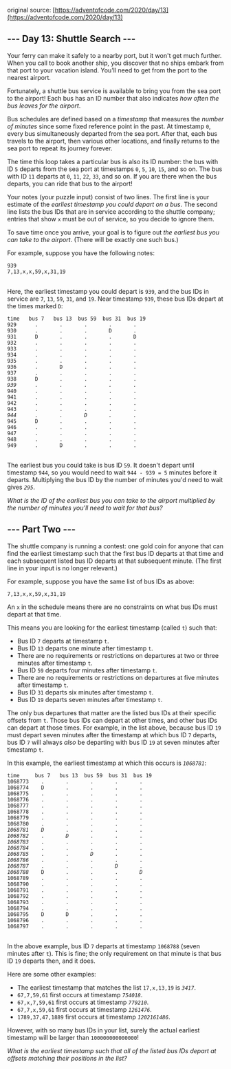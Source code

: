 original source: [https://adventofcode.com/2020/day/13](https://adventofcode.com/2020/day/13)
## --- Day 13: Shuttle Search ---
Your ferry can make it safely to a nearby port, but it won't get much further. When you call to book another ship, you discover that no ships embark from that port to your vacation island. You'll need to get from the port to the nearest airport.

Fortunately, a shuttle bus service is available to bring you from the sea port to the airport!  Each bus has an ID number that also indicates <em>how often the bus leaves for the airport</em>.

Bus schedules are defined based on a <em>timestamp</em> that measures the <em>number of minutes</em> since some fixed reference point in the past. At timestamp <code>0</code>, every bus simultaneously departed from the sea port. After that, each bus travels to the airport, then various other locations, and finally returns to the sea port to repeat its journey forever.

The time this loop takes a particular bus is also its ID number: the bus with ID <code>5</code> departs from the sea port at timestamps <code>0</code>, <code>5</code>, <code>10</code>, <code>15</code>, and so on. The bus with ID <code>11</code> departs at <code>0</code>, <code>11</code>, <code>22</code>, <code>33</code>, and so on. If you are there when the bus departs, you can ride that bus to the airport!

Your notes (your puzzle input) consist of two lines.  The first line is your estimate of the <em>earliest timestamp you could depart on a bus</em>. The second line lists the bus IDs that are in service according to the shuttle company; entries that show <code>x</code> must be out of service, so you decide to ignore them.

To save time once you arrive, your goal is to figure out <em>the earliest bus you can take to the airport</em>. (There will be exactly one such bus.)

For example, suppose you have the following notes:

<pre>
<code>939
7,13,x,x,59,x,31,19
</code>
</pre>

Here, the earliest timestamp you could depart is <code>939</code>, and the bus IDs in service are <code>7</code>, <code>13</code>, <code>59</code>, <code>31</code>, and <code>19</code>. Near timestamp <code>939</code>, these bus IDs depart at the times marked <code>D</code>:

<pre>
<code>time   bus 7   bus 13  bus 59  bus 31  bus 19
929      .       .       .       .       .
930      .       .       .       D       .
931      D       .       .       .       D
932      .       .       .       .       .
933      .       .       .       .       .
934      .       .       .       .       .
935      .       .       .       .       .
936      .       D       .       .       .
937      .       .       .       .       .
938      D       .       .       .       .
<em>939      .       .       .       .       .</em>
940      .       .       .       .       .
941      .       .       .       .       .
942      .       .       .       .       .
943      .       .       .       .       .
<em>944      .       .       D       .       .</em>
945      D       .       .       .       .
946      .       .       .       .       .
947      .       .       .       .       .
948      .       .       .       .       .
949      .       D       .       .       .
</code>
</pre>

The earliest bus you could take is bus ID <code>59</code>. It doesn't depart until timestamp <code>944</code>, so you would need to wait <code>944 - 939 = 5</code> minutes before it departs. Multiplying the bus ID by the number of minutes you'd need to wait gives <em><code>295</code></em>.

<em>What is the ID of the earliest bus you can take to the airport multiplied by the number of minutes you'll need to wait for that bus?</em>


## --- Part Two ---
The shuttle company is running a contest: one gold coin for anyone that can find the earliest timestamp such that the first bus ID departs at that time and each subsequent listed bus ID departs at that subsequent minute. (The first line in your input is no longer relevant.)

For example, suppose you have the same list of bus IDs as above:

<pre>
<code>7,13,x,x,59,x,31,19</code>
</pre>

An <code>x</code> in the schedule means there are no constraints on what bus IDs must depart at that time.

This means you are looking for the earliest timestamp (called <code>t</code>) such that:


 - Bus ID <code>7</code> departs at timestamp <code>t</code>.
 - Bus ID <code>13</code> departs one minute after timestamp <code>t</code>.
 - There are no requirements or restrictions on departures at two or three minutes after timestamp <code>t</code>.
 - Bus ID <code>59</code> departs four minutes after timestamp <code>t</code>.
 - There are no requirements or restrictions on departures at five minutes after timestamp <code>t</code>.
 - Bus ID <code>31</code> departs six minutes after timestamp <code>t</code>.
 - Bus ID <code>19</code> departs seven minutes after timestamp <code>t</code>.

The only bus departures that matter are the listed bus IDs at their specific offsets from <code>t</code>. Those bus IDs can depart at other times, and other bus IDs can depart at those times.  For example, in the list above, because bus ID <code>19</code> must depart seven minutes after the timestamp at which bus ID <code>7</code> departs, bus ID <code>7</code> will always <em>also</em> be departing with bus ID <code>19</code> at seven minutes after timestamp <code>t</code>.

In this example, the earliest timestamp at which this occurs is <em><code>1068781</code></em>:

<pre>
<code>time     bus 7   bus 13  bus 59  bus 31  bus 19
1068773    .       .       .       .       .
1068774    D       .       .       .       .
1068775    .       .       .       .       .
1068776    .       .       .       .       .
1068777    .       .       .       .       .
1068778    .       .       .       .       .
1068779    .       .       .       .       .
1068780    .       .       .       .       .
<em>1068781</em>    <em>D</em>       .       .       .       .
<em>1068782</em>    .       <em>D</em>       .       .       .
<em>1068783</em>    .       .       .       .       .
<em>1068784</em>    .       .       .       .       .
<em>1068785</em>    .       .       <em>D</em>       .       .
<em>1068786</em>    .       .       .       .       .
<em>1068787</em>    .       .       .       <em>D</em>       .
<em>1068788</em>    D       .       .       .       <em>D</em>
1068789    .       .       .       .       .
1068790    .       .       .       .       .
1068791    .       .       .       .       .
1068792    .       .       .       .       .
1068793    .       .       .       .       .
1068794    .       .       .       .       .
1068795    D       D       .       .       .
1068796    .       .       .       .       .
1068797    .       .       .       .       .
</code>
</pre>

In the above example, bus ID <code>7</code> departs at timestamp <code>1068788</code> (seven minutes after <code>t</code>). This is fine; the only requirement on that minute is that bus ID <code>19</code> departs then, and it does.

Here are some other examples:


 - The earliest timestamp that matches the list <code>17,x,13,19</code> is <em><code>3417</code></em>.
 - <code>67,7,59,61</code> first occurs at timestamp <em><code>754018</code></em>.
 - <code>67,x,7,59,61</code> first occurs at timestamp <em><code>779210</code></em>.
 - <code>67,7,x,59,61</code> first occurs at timestamp <em><code>1261476</code></em>.
 - <code>1789,37,47,1889</code> first occurs at timestamp <em><code>1202161486</code></em>.

However, with so many bus IDs in your list, surely the actual earliest timestamp will be larger than <code>100000000000000</code>!

<em>What is the earliest timestamp such that all of the listed bus IDs depart at offsets matching their positions in the list?</em>


